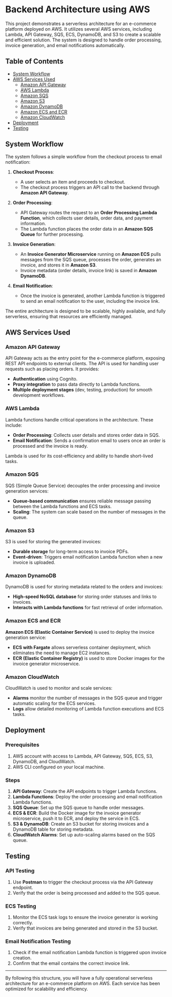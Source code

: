 # Backend Architecture using AWS

This project demonstrates a serverless architecture for an e-commerce platform deployed on AWS. It utilizes several AWS services, including Lambda, API Gateway, SQS, ECS, DynamoDB, and S3 to create a scalable and efficient solution. The system is designed to handle order processing, invoice generation, and email notifications automatically.

## Table of Contents
- [System Workflow](#system-workflow)
- [AWS Services Used](#aws-services-used)
  - [Amazon API Gateway](#amazon-api-gateway)
  - [AWS Lambda](#aws-lambda)
  - [Amazon SQS](#amazon-sqs)
  - [Amazon S3](#amazon-s3)
  - [Amazon DynamoDB](#amazon-dynamodb)
  - [Amazon ECS and ECR](#amazon-ecs-and-ecr)
  - [Amazon CloudWatch](#amazon-cloudwatch)
- [Deployment](#deployment)
- [Testing](#testing)
  
## System Workflow

The system follows a simple workflow from the checkout process to email notification:

1. **Checkout Process**: 
   - A user selects an item and proceeds to checkout.
   - The checkout process triggers an API call to the backend through **Amazon API Gateway**.

2. **Order Processing**: 
   - API Gateway routes the request to an **Order Processing Lambda Function**, which collects user details, order data, and payment information.
   - The Lambda function places the order data in an **Amazon SQS Queue** for further processing.

3. **Invoice Generation**: 
   - An **Invoice Generator Microservice** running on **Amazon ECS** pulls messages from the SQS queue, processes the order, generates an invoice, and stores it in **Amazon S3**.
   - Invoice metadata (order details, invoice link) is saved in **Amazon DynamoDB**.

4. **Email Notification**:
   - Once the invoice is generated, another Lambda function is triggered to send an email notification to the user, including the invoice link.

The entire architecture is designed to be scalable, highly available, and fully serverless, ensuring that resources are efficiently managed.

## AWS Services Used

### Amazon API Gateway
API Gateway acts as the entry point for the e-commerce platform, exposing REST API endpoints to external clients. The API is used for handling user requests such as placing orders. It provides:
- **Authentication** using Cognito.
- **Proxy integration** to pass data directly to Lambda functions.
- **Multiple deployment stages** (dev, testing, production) for smooth development workflows.

### AWS Lambda
Lambda functions handle critical operations in the architecture. These include:
- **Order Processing**: Collects user details and stores order data in SQS.
- **Email Notification**: Sends a confirmation email to users once an order is processed and the invoice is ready.

Lambda is used for its cost-efficiency and ability to handle short-lived tasks.

### Amazon SQS
SQS (Simple Queue Service) decouples the order processing and invoice generation services:
- **Queue-based communication** ensures reliable message passing between the Lambda functions and ECS tasks.
- **Scaling**: The system can scale based on the number of messages in the queue.

### Amazon S3
S3 is used for storing the generated invoices:
- **Durable storage** for long-term access to invoice PDFs.
- **Event-driven**: Triggers email notification Lambda function when a new invoice is uploaded.

### Amazon DynamoDB
DynamoDB is used for storing metadata related to the orders and invoices:
- **High-speed NoSQL database** for storing order statuses and links to invoices.
- **Interacts with Lambda functions** for fast retrieval of order information.

### Amazon ECS and ECR
**Amazon ECS (Elastic Container Service)** is used to deploy the invoice generation service:
- **ECS with Fargate** allows serverless container deployment, which eliminates the need to manage EC2 instances.
- **ECR (Elastic Container Registry)** is used to store Docker images for the invoice generator microservice.

### Amazon CloudWatch
CloudWatch is used to monitor and scale services:
- **Alarms** monitor the number of messages in the SQS queue and trigger automatic scaling for the ECS services.
- **Logs** allow detailed monitoring of Lambda function executions and ECS tasks.

## Deployment

### Prerequisites
1. AWS account with access to Lambda, API Gateway, SQS, ECS, S3, DynamoDB, and CloudWatch.
2. AWS CLI configured on your local machine.

### Steps
1. **API Gateway**: Create the API endpoints to trigger Lambda functions.
2. **Lambda Functions**: Deploy the order processing and email notification Lambda functions.
3. **SQS Queue**: Set up the SQS queue to handle order messages.
4. **ECS & ECR**: Build the Docker image for the invoice generator microservice, push it to ECR, and deploy the service in ECS.
5. **S3 & DynamoDB**: Create an S3 bucket for storing invoices and a DynamoDB table for storing metadata.
6. **CloudWatch Alarms**: Set up auto-scaling alarms based on the SQS queue.

## Testing

### API Testing
1. Use **Postman** to trigger the checkout process via the API Gateway endpoint.
2. Verify that the order is being processed and added to the SQS queue.

### ECS Testing
1. Monitor the ECS task logs to ensure the invoice generator is working correctly.
2. Verify that invoices are being generated and stored in the S3 bucket.

### Email Notification Testing
1. Check if the email notification Lambda function is triggered upon invoice creation.
2. Confirm that the email contains the correct invoice link.

---

By following this structure, you will have a fully operational serverless architecture for an e-commerce platform on AWS. Each service has been optimized for scalability and efficiency.
